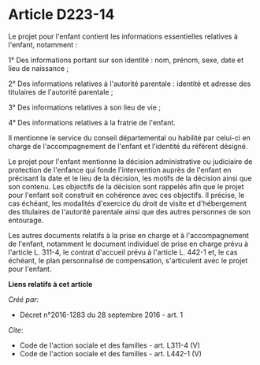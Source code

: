 # Article D223-14

Le projet pour l'enfant contient les informations essentielles relatives à l'enfant, notamment : 

1° Des informations portant sur son identité : nom, prénom, sexe, date et lieu de naissance ; 

2° Des informations relatives à l'autorité parentale : identité et adresse des titulaires de l'autorité parentale ; 

3° Des informations relatives à son lieu de vie ; 

4° Des informations relatives à la fratrie de l'enfant. 

Il mentionne le service du conseil départemental ou habilité par celui-ci en charge de l'accompagnement de l'enfant et
l'identité du référent désigné. 

Le projet pour l'enfant mentionne la décision administrative ou judiciaire de protection de l'enfance qui fonde
l'intervention auprès de l'enfant en précisant la date et le lieu de la décision, les motifs de la décision ainsi que son
contenu. Les objectifs de la décision sont rappelés afin que le projet pour l'enfant soit construit en cohérence avec ces
objectifs. Il précise, le cas échéant, les modalités d'exercice du droit de visite et d'hébergement des titulaires de
l'autorité parentale ainsi que des autres personnes de son entourage. 

Les autres documents relatifs à la prise en charge et à l'accompagnement de l'enfant, notamment le document individuel de
prise en charge prévu à l'article L. 311-4, le contrat d'accueil prévu à l'article L. 442-1 et, le cas échéant, le plan
personnalisé de compensation, s'articulent avec le projet pour l'enfant.

**Liens relatifs à cet article**

_Créé par_:

  - Décret n°2016-1283 du 28 septembre 2016 - art. 1

_Cite_:

  - Code de l'action sociale et des familles - art. L311-4 (V)
  - Code de l'action sociale et des familles - art. L442-1 (V)
